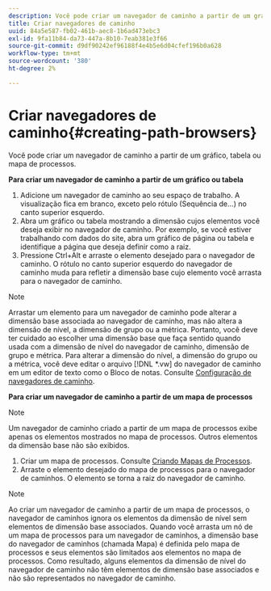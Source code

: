 ```yaml
---
description: Você pode criar um navegador de caminho a partir de um gráfico, tabela ou mapa de processos.
title: Criar navegadores de caminho
uuid: 84a5e587-fb02-461b-aec8-1b6ad473ebc3
exl-id: 9fa11b84-da73-447a-8b10-7eab381e3f66
source-git-commit: d9df90242ef96188f4e4b5e6d04cfef196b0a628
workflow-type: tm+mt
source-wordcount: '380'
ht-degree: 2%

---
```


# Criar navegadores de caminho{#creating-path-browsers}

Você pode criar um navegador de caminho a partir de um gráfico, tabela ou mapa de processos.

**Para criar um navegador de caminho a partir de um gráfico ou tabela**

1. Adicione um navegador de caminho ao seu espaço de trabalho. A visualização fica em branco, exceto pelo rótulo (Sequência de...) no canto superior esquerdo.
1. Abra um gráfico ou tabela mostrando a dimensão cujos elementos você deseja exibir no navegador de caminho. Por exemplo, se você estiver trabalhando com dados do site, abra um gráfico de página ou tabela e identifique a página que deseja definir como a raiz.
1. Pressione Ctrl+Alt e arraste o elemento desejado para o navegador de caminho. O rótulo no canto superior esquerdo do navegador de caminho muda para refletir a dimensão base cujo elemento você arrasta para o navegador de caminho.

>[!NOTE]
>
>Arrastar um elemento para um navegador de caminho pode alterar a dimensão base associada ao navegador de caminho, mas não altera a dimensão de nível, a dimensão de grupo ou a métrica. Portanto, você deve ter cuidado ao escolher uma dimensão base que faça sentido quando usada com a dimensão de nível do navegador de caminho, dimensão de grupo e métrica. Para alterar a dimensão do nível, a dimensão do grupo ou a métrica, você deve editar o arquivo [!DNL *.vw] do navegador de caminho em um editor de texto como o Bloco de notas. Consulte [Configuração de navegadores de caminho](../../../../home/c-get-started/c-intf-anlys-ftrs/t-config-path-brwsr.md#task-bbb3ddaa140a414f984b697c2b8202a3).

**Para criar um navegador de caminho a partir de um mapa de processos**

>[!NOTE]
>
>Um navegador de caminho criado a partir de um mapa de processos exibe apenas os elementos mostrados no mapa de processos. Outros elementos da dimensão base não são exibidos.

1. Criar um mapa de processos. Consulte [Criando Mapas de Processos](../../../../home/c-get-started/c-analysis-vis/c-proc-maps/c-create-proc-maps.md#concept-daf5b14dae7a442191611b1b9c1122bf).
1. Arraste o elemento desejado do mapa de processos para o navegador de caminhos. O elemento se torna a raiz do navegador de caminho.

>[!NOTE]
>
>Ao criar um navegador de caminho a partir de um mapa de processos, o navegador de caminhos ignora os elementos da dimensão de nível sem elementos de dimensão base associados. Quando você arrasta um nó de um mapa de processos para um navegador de caminhos, a dimensão base do navegador de caminhos (chamada Mapa) é definida pelo mapa de processos e seus elementos são limitados aos elementos no mapa de processos. Como resultado, alguns elementos da dimensão de nível do navegador de caminho não têm elementos de dimensão base associados e não são representados no navegador de caminho.
